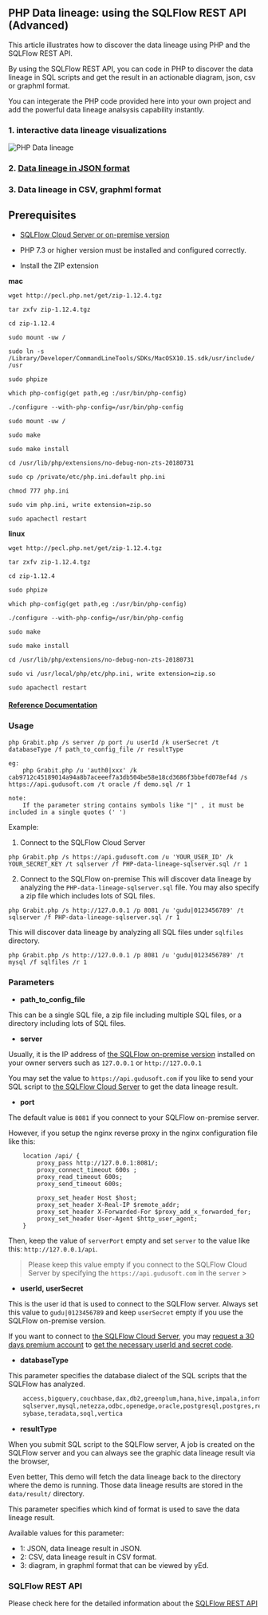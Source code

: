 ## PHP Data lineage: using the SQLFlow REST API (Advanced)

This article illustrates how to discover the data lineage using PHP and the SQLFlow REST API.

By using the SQLFlow REST API, you can code in PHP to discover the data lineage in SQL scripts
and get the result in an actionable diagram, json, csv or graphml format.

You can integerate the PHP code provided here into your own project and add the powerful 
data lineage analsysis capability instantly.

### 1. interactive data lineage visualizations
![PHP Data lineage](PHP-data-lineage.png)

### 2. [Data lineage in JSON format](PHP-data-lineage-result.json)

### 3. Data lineage in CSV, graphml format


## Prerequisites
- [SQLFlow Cloud Server or on-premise version](https://github.com/sqlparser/sqlflow_public/tree/master/api#prerequisites)

- PHP 7.3 or higher version must be installed and configured correctly.

- Install the ZIP extension

**mac**

````
wget http://pecl.php.net/get/zip-1.12.4.tgz 

tar zxfv zip-1.12.4.tgz

cd zip-1.12.4

sudo mount -uw /

sudo ln -s /Library/Developer/CommandLineTools/SDKs/MacOSX10.15.sdk/usr/include/ /usr

sudo phpize

which php-config(get path,eg :/usr/bin/php-config)

./configure --with-php-config=/usr/bin/php-config

sudo mount -uw /

sudo make

sudo make install

cd /usr/lib/php/extensions/no-debug-non-zts-20180731

sudo cp /private/etc/php.ini.default php.ini

chmod 777 php.ini

sudo vim php.ini, write extension=zip.so

sudo apachectl restart
````

**linux**

````
wget http://pecl.php.net/get/zip-1.12.4.tgz 

tar zxfv zip-1.12.4.tgz

cd zip-1.12.4

sudo phpize

which php-config(get path,eg :/usr/bin/php-config)

./configure --with-php-config=/usr/bin/php-config

sudo make

sudo make install

cd /usr/lib/php/extensions/no-debug-non-zts-20180731

sudo vi /usr/local/php/etc/php.ini, write extension=zip.so

sudo apachectl restart
````

#### [Reference Documentation](https://www.php.net/manual/en/install.pecl.phpize.php)

### Usage

````
php Grabit.php /s server /p port /u userId /k userSecret /t databaseType /f path_to_config_file /r resultType 

eg: 
    php Grabit.php /u 'auth0|xxx' /k cab9712c45189014a94a8b7aceeef7a3db504be58e18cd3686f3bbefd078ef4d /s https://api.gudusoft.com /t oracle /f demo.sql /r 1
	
note:
    If the parameter string contains symbols like "|" , it must be included in a single quotes (' ')
````

Example:

1. Connect to the SQLFlow Cloud Server
```
php Grabit.php /s https://api.gudusoft.com /u 'YOUR_USER_ID' /k YOUR_SECRET_KEY /t sqlserver /f PHP-data-lineage-sqlserver.sql /r 1 
```

2. Connect to the SQLFlow on-premise
This will discover data lineage by analyzing the `PHP-data-lineage-sqlserver.sql` file. You may also specify a zip file which includes lots of SQL files.
```
php Grabit.php /s http://127.0.0.1 /p 8081 /u 'gudu|0123456789' /t sqlserver /f PHP-data-lineage-sqlserver.sql /r 1 
```

This will discover data lineage by analyzing all SQL files under `sqlfiles` directory. 
```
php Grabit.php /s http://127.0.0.1 /p 8081 /u 'gudu|0123456789' /t mysql /f sqlfiles /r 1 
```

### Parameters

- **path_to_config_file**

This can be a single SQL file, a zip file including multiple SQL files, or a directory including lots of SQL files.

- **server**

Usually, it is the IP address of [the SQLFlow on-premise version](https://www.gudusoft.com/sqlflow-on-premise-version/) 
installed on your owner servers such as `127.0.0.1` or `http://127.0.0.1`

You may set the value to `https://api.gudusoft.com` if you like to send your SQL script to [the SQLFlow Cloud Server](https://sqlflow.gudusoft.com) to get the data lineage result.

- **port**

The default value is `8081` if you connect to your SQLFlow on-premise server.

However, if you setup the nginx reverse proxy in the nginx configuration file like this:
```
    location /api/ {
        proxy_pass http://127.0.0.1:8081/;
        proxy_connect_timeout 600s ;
        proxy_read_timeout 600s;
        proxy_send_timeout 600s;
        
        proxy_set_header Host $host;
        proxy_set_header X-Real-IP $remote_addr;
        proxy_set_header X-Forwarded-For $proxy_add_x_forwarded_for;
        proxy_set_header User-Agent $http_user_agent;  
    }
```
Then, keep the value of `serverPort` empty and set `server` to the value like this: `http://127.0.0.1/api`.

>Please keep this value empty if you connect to the SQLFlow Cloud Server by specifying the `https://api.gudusoft.com` 
in the `server`
                                                                                                                                                                                                                                                                                                                                                                                                                                                                                                                                                                                                                                                                                                                           >
- **userId, userSecret**

This is the user id that is used to connect to the SQLFlow server.
Always set this value to `gudu|0123456789` and keep `userSecret` empty if you use the SQLFlow on-premise version.

If you want to connect to [the SQLFlow Cloud Server](https://sqlflow.gudusoft.com), you may [request a 30 days premium account](https://www.gudusoft.com/request-a-premium-account/) to 
[get the necessary userId and secret code](/sqlflow-userid-secret.md).


- **databaseType**

This parameter specifies the database dialect of the SQL scripts that the SQLFlow has analyzed.

```txt
	access,bigquery,couchbase,dax,db2,greenplum,hana,hive,impala,informix,mdx,mssql,
	sqlserver,mysql,netezza,odbc,openedge,oracle,postgresql,postgres,redshift,snowflake,
	sybase,teradata,soql,vertica
```

- **resultType**

When you submit SQL script to the SQLFlow server, A job is created on the SQLFlow server
and you can always see the graphic data lineage result via the browser, 


Even better, This demo will fetch the data lineage back to the directory where the demo is running.
Those data lineage results are stored in the `data/result/` directory. 

This parameter specifies which kind of format is used to save the data lineage result.

Available values for this parameter:
- 1: JSON, data lineage result in JSON.
- 2: CSV, data lineage result in CSV format.
- 3: diagram, in graphml format that can be viewed by yEd.

### SQLFlow REST API
Please check here for the detailed information about the [SQLFlow REST API](https://github.com/sqlparser/sqlflow_public/tree/master/api/sqlflow_api.md)
